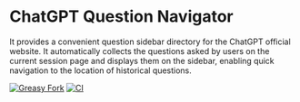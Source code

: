# ChatGPT Question Navigator

It provides a convenient question sidebar directory for the ChatGPT official website. It automatically collects the questions asked by users on the current session page and displays them on the sidebar, enabling quick navigation to the location of historical questions.

[![Greasy Fork](https://img.shields.io/greasyfork/v/467387)](https://greasyfork.org/scripts/467387-chatgpt-question-navigation-sidebar)
[![CI](https://github.com/JianJroh/chatgpt-question-navigator/actions/workflows/ci.yml/badge.svg)](https://github.com/JianJroh/chatgpt-question-navigator/actions/workflows/ci.yml)
